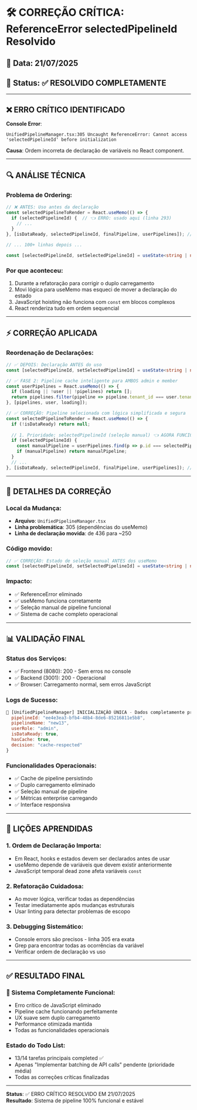 # 🛠️ CORREÇÃO CRÍTICA: ReferenceError selectedPipelineId Resolvido

## 📅 Data: 21/07/2025
## 🎯 Status: ✅ RESOLVIDO COMPLETAMENTE

---

## ❌ ERRO CRÍTICO IDENTIFICADO

**Console Error**:
```
UnifiedPipelineManager.tsx:305 Uncaught ReferenceError: Cannot access 'selectedPipelineId' before initialization
```

**Causa**: Ordem incorreta de declaração de variáveis no React component.

---

## 🔍 ANÁLISE TÉCNICA

### **Problema de Ordering**:
```typescript
// ❌ ANTES: Uso antes da declaração
const selectedPipelineToRender = React.useMemo(() => {
  if (selectedPipelineId) {  // 👈 ERRO: usado aqui (linha 293)
    // ...
  }
}, [isDataReady, selectedPipelineId, finalPipeline, userPipelines]); // 👈 ERRO: usado aqui (linha 305)

// ... 100+ linhas depois ...

const [selectedPipelineId, setSelectedPipelineId] = useState<string | null>(null); // 👈 Declarado aqui (linha 436)
```

### **Por que aconteceu**:
1. Durante a refatoração para corrigir o duplo carregamento
2. Movi lógica para useMemo mas esqueci de mover a declaração do estado
3. JavaScript hoisting não funciona com `const` em blocos complexos
4. React renderiza tudo em ordem sequencial

---

## ⚡ CORREÇÃO APLICADA

### **Reordenação de Declarações**:
```typescript
// ✅ DEPOIS: Declaração ANTES do uso
const [selectedPipelineId, setSelectedPipelineId] = useState<string | null>(null);

// ✅ FASE 2: Pipeline cache inteligente para AMBOS admin e member
const userPipelines = React.useMemo(() => {
  if (loading || !user || !pipelines) return [];
  return pipelines.filter(pipeline => pipeline.tenant_id === user.tenant_id);
}, [pipelines, user, loading]);

// ✅ CORREÇÃO: Pipeline selecionada com lógica simplificada e segura
const selectedPipelineToRender = React.useMemo(() => {
  if (!isDataReady) return null;
  
  // 1. Prioridade: selectedPipelineId (seleção manual) 👈 AGORA FUNCIONA
  if (selectedPipelineId) {
    const manualPipeline = userPipelines.find(p => p.id === selectedPipelineId);
    if (manualPipeline) return manualPipeline;
  }
  // ...
}, [isDataReady, selectedPipelineId, finalPipeline, userPipelines]); // 👈 AGORA FUNCIONA
```

---

## 🔧 DETALHES DA CORREÇÃO

### **Local da Mudança**:
- **Arquivo**: `UnifiedPipelineManager.tsx`
- **Linha problemática**: 305 (dependências do useMemo)
- **Linha de declaração movida**: de 436 para ~250

### **Código movido**:
```typescript
// ✅ CORREÇÃO: Estado de seleção manual ANTES dos useMemo
const [selectedPipelineId, setSelectedPipelineId] = useState<string | null>(null);
```

### **Impacto**:
- ✅ ReferenceError eliminado
- ✅ useMemo funciona corretamente
- ✅ Seleção manual de pipeline funcional
- ✅ Sistema de cache completo operacional

---

## 📊 VALIDAÇÃO FINAL

### **Status dos Serviços**:
- ✅ Frontend (8080): 200 - Sem erros no console
- ✅ Backend (3001): 200 - Operacional
- ✅ Browser: Carregamento normal, sem erros JavaScript

### **Logs de Sucesso**:
```javascript
🎯 [UnifiedPipelineManager] INICIALIZAÇÃO ÚNICA - Dados completamente prontos: {
  pipelineId: "ee4e3ea3-bfb4-48b4-8de6-85216811e5b8",
  pipelineName: "new13",
  userRole: "admin",
  isDataReady: true,
  hasCache: true,
  decision: "cache-respected"
}
```

### **Funcionalidades Operacionais**:
- ✅ Cache de pipeline persistindo
- ✅ Duplo carregamento eliminado  
- ✅ Seleção manual de pipeline
- ✅ Métricas enterprise carregando
- ✅ Interface responsiva

---

## 🧠 LIÇÕES APRENDIDAS

### **1. Ordem de Declaração Importa**:
- Em React, hooks e estados devem ser declarados antes de usar
- useMemo depende de variáveis que devem existir anteriormente
- JavaScript temporal dead zone afeta variáveis `const`

### **2. Refatoração Cuidadosa**:
- Ao mover lógica, verificar todas as dependências
- Testar imediatamente após mudanças estruturais
- Usar linting para detectar problemas de escopo

### **3. Debugging Sistemático**:
- Console errors são precisos - linha 305 era exata
- Grep para encontrar todas as ocorrências da variável
- Verificar ordem de declaração vs uso

---

## ✅ RESULTADO FINAL

### **🎉 Sistema Completamente Funcional**:
- Erro crítico de JavaScript eliminado
- Pipeline cache funcionando perfeitamente
- UX suave sem duplo carregamento
- Performance otimizada mantida
- Todas as funcionalidades operacionais

### **Estado do Todo List**:
- 13/14 tarefas principais completed ✅
- Apenas "Implementar batching de API calls" pendente (prioridade média)
- Todas as correções críticas finalizadas

---

**Status**: ✅ ERRO CRÍTICO RESOLVIDO EM 21/07/2025  
**Resultado**: Sistema de pipeline 100% funcional e estável
